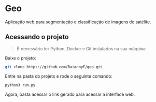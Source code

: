 # Geo

Aplicação web para segmentação e classificação de imagens de satélite.

## Acessando o projeto
> É necessário ter Python, Docker e Git instalados na sua máquina

Baixe o projeto:
```bash
git clone https://github.com/RaiannyF/geo.git
```

Entre na pasta do projeto e rode o seguinte comando:
```bash
python3 run.py
```

Agora, basta acessar o link gerado para acessar a interface web.